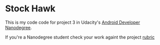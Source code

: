 # Stock Hawk

This is my code code for project 3 in Udacity's [Android Developer Nanodegree](https://www.udacity.com/course/android-developer-nanodegree-by-google--nd801). 


If you're a Nanodegree student check your work againt the project [rubric](https://review.udacity.com/#!/rubrics/140/view) 


